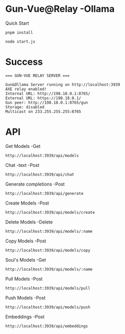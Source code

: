 # Gun-Vue@Relay -Ollama

Quick Start
```base
pnpm install
```

```base
node start.js
```

# Success
```base
=== GUN-VUE RELAY SERVER ===

Gun&Ollama Server running on http://localhost:3939
AXE relay enabled!
Internal URL: http://198.18.0.1:8765/
External URL: https://198.18.0.1/
Gun peer: http://198.18.0.1:8765/gun
Storage: disabled
Multicast on 233.255.255.255:8765
```

# API

Get Models -Get
```base
http://localhost:3939/api/models
```

Chat -text  -Post
```base
http://localhost:3939/api/chat
```

Generate completions  -Post
```base
http://localhost:3939/api/generate
```

Create Models  -Post
```base
http://localhost:3939/api/models/create
```

Delete Models  -Delete
```base
http://localhost:3939/api/models/:name
```

Copy Models  -Post
```base
http://localhost:3939/api/models/copy
```

Soul's Models  -Get
```base
http://localhost:3939/api/models/:name
```

Pull Models  -Post
```base
http://localhost:3939/api/models/pull
```

Push Models  -Post
```base
http://localhost:3939/api/models/push
```

Embeddings  -Post
```base
http://localhost:3939/api/embeddings
```













